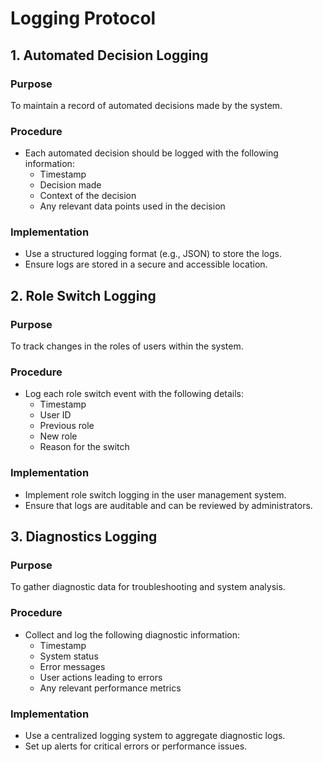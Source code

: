 # Logging Protocol

## 1. Automated Decision Logging

### Purpose
To maintain a record of automated decisions made by the system.

### Procedure
- Each automated decision should be logged with the following information:
  - Timestamp
  - Decision made
  - Context of the decision
  - Any relevant data points used in the decision

### Implementation
- Use a structured logging format (e.g., JSON) to store the logs.
- Ensure logs are stored in a secure and accessible location.


## 2. Role Switch Logging

### Purpose
To track changes in the roles of users within the system.

### Procedure
- Log each role switch event with the following details:
  - Timestamp
  - User ID
  - Previous role
  - New role
  - Reason for the switch

### Implementation
- Implement role switch logging in the user management system.
- Ensure that logs are auditable and can be reviewed by administrators.


## 3. Diagnostics Logging

### Purpose
To gather diagnostic data for troubleshooting and system analysis.

### Procedure
- Collect and log the following diagnostic information:
  - Timestamp
  - System status
  - Error messages
  - User actions leading to errors
  - Any relevant performance metrics

### Implementation
- Use a centralized logging system to aggregate diagnostic logs.
- Set up alerts for critical errors or performance issues.
